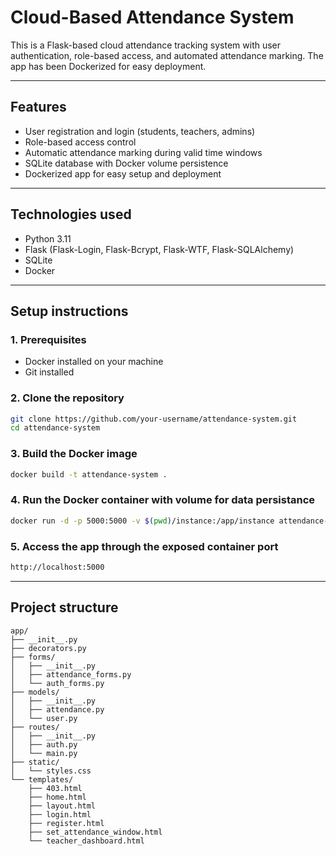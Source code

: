 # Cloud-Based Attendance System

This is a Flask-based cloud attendance tracking system with user authentication, role-based access, and automated attendance marking. The app has been Dockerized for easy deployment.

---

## Features

- User registration and login (students, teachers, admins)
- Role-based access control
- Automatic attendance marking during valid time windows
- SQLite database with Docker volume persistence
- Dockerized app for easy setup and deployment

---

## Technologies used

- Python 3.11
- Flask (Flask-Login, Flask-Bcrypt, Flask-WTF, Flask-SQLAlchemy)
- SQLite
- Docker

---

## Setup instructions

### 1. Prerequisites

- Docker installed on your machine
- Git installed

### 2. Clone the repository

```bash
git clone https://github.com/your-username/attendance-system.git
cd attendance-system
```

### 3. Build the Docker image
```bash
docker build -t attendance-system .
```

### 4. Run the Docker container with volume for data persistance
```bash
docker run -d -p 5000:5000 -v $(pwd)/instance:/app/instance attendance-system
```

### 5. Access the app through the exposed container port
```bash
http://localhost:5000
```

---

## Project structure
<pre><code>app/
├── __init__.py
├── decorators.py
├── forms/
│   ├── __init__.py
│   ├── attendance_forms.py
│   └── auth_forms.py
├── models/
│   ├── __init__.py
│   ├── attendance.py
│   └── user.py
├── routes/
│   ├── __init__.py
│   ├── auth.py
│   └── main.py
├── static/
│   └── styles.css
└── templates/
    ├── 403.html
    ├── home.html
    ├── layout.html
    ├── login.html
    ├── register.html
    ├── set_attendance_window.html
    └── teacher_dashboard.html</code></pre>
